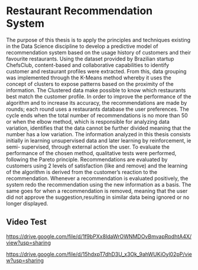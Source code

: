# Restaurant Recommendation System

The purpose of this thesis is to apply the principles and techniques existing in the Data Science discipline to develop a predictive model of recommendation system based on the usage history of customers and their favourite restaurants.
Using the dataset provided by Brazilian startup ChefsClub, content-based and collaborative capabilities to identify customer and restaurant profiles were extracted.
From this, data grouping was implemented through the K-Means method whereby it uses the concept of clusters to expose patterns based on the proximity of the information. 
The Clustered data make possible to know which restaurants best match the customer profile. In order to improve the performance of the algorithm and to increase its accuracy, the recommendations are made by rounds; each round uses a restaurants database the user preferences. 
The cycle ends when the total number of recommendations is no more than 50 or when the elbow method, which is responsible for analyzing data variation, identifies that the data cannot be further divided meaning that the number has a low variation.
The information analyzed in this thesis consists initially in learning unsupervised data and later learning by reinforcement, ie semi- supervised, through external action the user.
To evaluate the performance of the chosen method, qualitative tests were performed, following the Pareto principle. 
Recommendations are evaluated by customers using 2 levels of satisfaction (like and remove) and the learning of the algorithm is derived from the customer’s reaction to the recommendation. 
Whenever a recommendation is evaluated positively, the system redo the recommendation using the new information as a basis. 
The same goes for when a recommendation is removed, meaning that the user did not approve the suggestion,resulting in similar data being ignored or no longer displayed.

## Video Test

https://drive.google.com/file/d/1f9bPXx8ldaWrOWNMDOvBmvapRpdhtA4X/view?usp=sharing

https://drive.google.com/file/d/15hdxpT7dhD3U_x3Ok_9ahWUKiOyl02pP/view?usp=sharing
